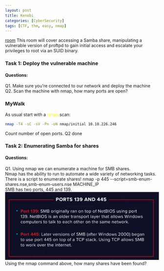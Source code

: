 ```yaml
---
layout: post
title: Kenobi
categories: [CyberSecurity]
tags: [CTF, thm, easy, nmap]
---
```

<style>
y { color: Yellow }
</style>

[room](https://tryhackme.com/room/kenobi)
This room will cover accessing a Samba share, manipulating a vulnerable version of proftpd to gain initial access and escalate your privileges to root via an SUID binary.
### Task 1: Deploy the vulnerable machine
#### Questions:
Q1. Make sure you're connected to our network and deploy the machine  
Q2. Scan the machine with nmap, how many ports are open?
### MyWalk
As usual start with a <y>nmap</y> scan:
```bash
nmap -T4 -sC -sV -Pn -oN nmap/initial 10.10.226.246
```
Count number of open ports. Q2 done

### Task 2: Enumerating Samba for shares
#### Questions:
Q1. Using nmap we can enumerate a machine for SMB shares.  
Nmap has the ability to run to automate a wide variety of networking tasks.   There is a script to enumerate shares!
nmap -p 445 --script=smb-enum-shares.nse,smb-enum-users.nse MACHINE_IP  
SMB has two ports, 445 and 139.  
![image info](./assets/bkgVNy3.png)  
Using the nmap command above, how many shares have been found?  